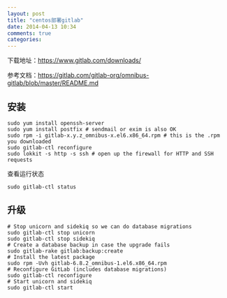 ```yaml
---
layout: post
title: "centos部署gitlab"
date: 2014-04-13 10:34
comments: true
categories: 
---
```

下载地址：https://www.gitlab.com/downloads/

参考文档：https://gitlab.com/gitlab-org/omnibus-gitlab/blob/master/README.md
## 安装 ##
```
sudo yum install openssh-server
sudo yum install postfix # sendmail or exim is also OK
sudo rpm -i gitlab-x.y.z_omnibus-x.el6.x86_64.rpm # this is the .rpm you downloaded
sudo gitlab-ctl reconfigure
sudo lokkit -s http -s ssh # open up the firewall for HTTP and SSH requests
```

查看运行状态
```
sudo gitlab-ctl status
```
## 升级 ##
```
# Stop unicorn and sidekiq so we can do database migrations
sudo gitlab-ctl stop unicorn
sudo gitlab-ctl stop sidekiq
# Create a database backup in case the upgrade fails
sudo gitlab-rake gitlab:backup:create
# Install the latest package
sudo rpm -Uvh gitlab-6.8.2_omnibus-1.el6.x86_64.rpm
# Reconfigure GitLab (includes database migrations)
sudo gitlab-ctl reconfigure
# Start unicorn and sidekiq
sudo gitlab-ctl start
```
